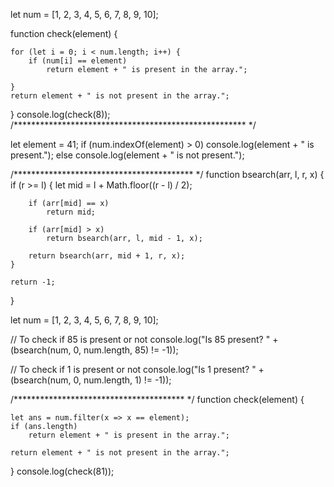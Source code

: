 let num = [1, 2, 3, 4, 5, 6, 7, 8, 9, 10];
 
function check(element) {
 
    for (let i = 0; i < num.length; i++) {
        if (num[i] == element)
            return element + " is present in the array.";
 
    }
    return element + " is not present in the array.";
}
console.log(check(8));
/***************************************************** */

let element = 41;
if (num.indexOf(element) > 0)
    console.log(element + " is present.");
else
    console.log(element + " is not present.");

/***************************************** */
function bsearch(arr, l, r, x) {
    if (r >= l) {
        let mid = l + Math.floor((r - l) / 2);
 
        if (arr[mid] == x)
            return mid;
 
        if (arr[mid] > x)
            return bsearch(arr, l, mid - 1, x);
 
        return bsearch(arr, mid + 1, r, x);
    }
 
    return -1;
 
}
 
let num = [1, 2, 3, 4, 5, 6, 7, 8, 9, 10];
 
// To check if 85 is present or not
console.log("Is 85 present? " + (bsearch(num, 0, num.length, 85) != -1));
 
// To check if 1 is present or not
console.log("Is 1 present? " + (bsearch(num, 0, num.length, 1) != -1));


/*************************************** */
function check(element) {
 
    let ans = num.filter(x => x == element);
    if (ans.length)
        return element + " is present in the array.";
 
    return element + " is not present in the array.";
}
console.log(check(81));